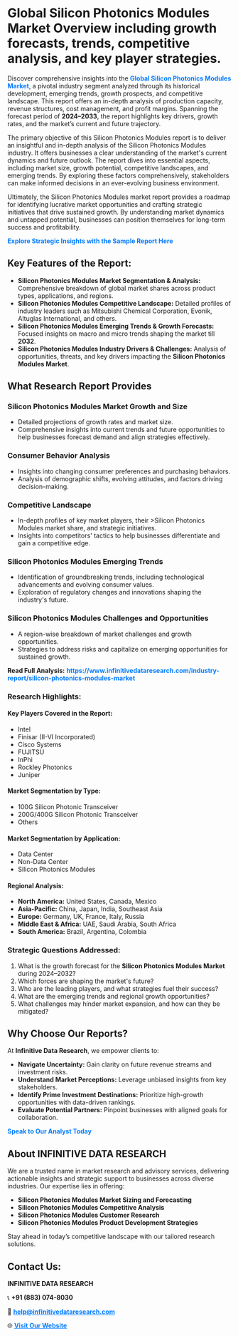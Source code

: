 <h1>Global Silicon Photonics Modules Market Overview including growth forecasts, trends, competitive analysis, and key player strategies.</h1>
<p>
Discover comprehensive insights into the 
<a href="https://www.infinitivedataresearch.com/industry-report/silicon-photonics-modules-market" rel="dofollow" style="color: #007BFF; text-decoration: none;"><strong>Global Silicon Photonics Modules Market</strong></a>, a pivotal industry segment analyzed through its historical development, emerging trends, growth prospects, and competitive landscape. This report offers an in-depth analysis of production capacity, revenue structures, cost management, and profit margins. Spanning the forecast period of <strong>2024–2033</strong>, the report highlights key drivers, growth rates, and the market’s current and future trajectory.
</p>
<p>
The primary objective of this Silicon Photonics Modules report is to deliver an insightful and in-depth analysis of the Silicon Photonics Modules industry. It offers businesses a clear understanding of the market's current dynamics and future outlook. The report dives into essential aspects, including market size, growth potential, competitive landscapes, and emerging trends. By exploring these factors comprehensively, stakeholders can make informed decisions in an ever-evolving business environment.
</p>
<p>
Ultimately, the Silicon Photonics Modules market report provides a roadmap for identifying lucrative market opportunities and crafting strategic initiatives that drive sustained growth. By understanding market dynamics and untapped potential, businesses can position themselves for long-term success and profitability.
</p>
<p>
<a href="https://www.infinitivedataresearch.com/request-sample/reportId=102048" style="color: #007BFF; text-decoration: none;"><strong>Explore Strategic Insights with the Sample Report Here</strong></a>
</p>

<h2>Key Features of the Report:</h2>
<ul>
<li><strong>Silicon Photonics Modules Market Segmentation & Analysis:</strong> Comprehensive breakdown of global market shares across product types, applications, and regions.</li>
<li><strong>Silicon Photonics Modules Competitive Landscape:</strong> Detailed profiles of industry leaders such as Mitsubishi Chemical Corporation, Evonik, Altuglas International, and others.</li>
<li><strong>Silicon Photonics Modules Emerging Trends & Growth Forecasts:</strong> Focused insights on macro and micro trends shaping the market till <strong>2032</strong>.</li>
<li><strong>Silicon Photonics Modules Industry Drivers & Challenges:</strong> Analysis of opportunities, threats, and key drivers impacting the <strong>Silicon Photonics Modules Market</strong>.</li>
</ul>

<h2>What Research Report Provides</h2>
<h3>Silicon Photonics Modules Market Growth and Size</h3>
<ul>
<li>Detailed projections of growth rates and market size.</li>
<li>Comprehensive insights into current trends and future opportunities to help businesses forecast demand and align strategies effectively.</li>
</ul>

<h3>Consumer Behavior Analysis</h3>
<ul>
<li>Insights into changing consumer preferences and purchasing behaviors.</li>
<li>Analysis of demographic shifts, evolving attitudes, and factors driving decision-making.</li>
</ul>

<h3>Competitive Landscape</h3>
<ul>
<li>In-depth profiles of key market players, their >Silicon Photonics Modules market share, and strategic initiatives.</li>
<li>Insights into competitors' tactics to help businesses differentiate and gain a competitive edge.</li>
</ul>

<h3>Silicon Photonics Modules Emerging Trends</h3>
<ul>
<li>Identification of groundbreaking trends, including technological advancements and evolving consumer values.</li>
<li>Exploration of regulatory changes and innovations shaping the industry's future.</li>
</ul>

<h3>Silicon Photonics Modules Challenges and Opportunities</h3>
<ul>
<li>A region-wise breakdown of market challenges and growth opportunities.</li>
<li>Strategies to address risks and capitalize on emerging opportunities for sustained growth.</li>
</ul>
<p><strong>Read Full Analysis:</strong> <a href="https://www.infinitivedataresearch.com/industry-report/silicon-photonics-modules-market" rel="dofollow" style="color: #007BFF; text-decoration: none;"><strong>https://www.infinitivedataresearch.com/industry-report/silicon-photonics-modules-market</strong></a></p>
<h3>Research Highlights:</h3>
<h4>Key Players Covered in the Report:</h4>
<ul><li>Intel</li><li>Finisar (II-VI Incorporated)</li><li>Cisco Systems</li><li>FUJITSU</li><li>InPhi</li><li>Rockley Photonics</li><li>Juniper</li></ul>
<h4>Market Segmentation by Type:</h4>
<ul><li>100G Silicon Photonic Transceiver</li><li>200G/400G Silicon Photonic Transceiver</li><li>Others</li></ul>
<h4>Market Segmentation by Application:</h4>
<ul><li>Data Center</li><li>Non-Data Center</li><li>Silicon Photonics Modules</li></ul>

<h4>Regional Analysis:</h4>
<ul>
<li><strong>North America:</strong> United States, Canada, Mexico</li>
<li><strong>Asia-Pacific:</strong> China, Japan, India, Southeast Asia</li>
<li><strong>Europe:</strong> Germany, UK, France, Italy, Russia</li>
<li><strong>Middle East & Africa:</strong> UAE, Saudi Arabia, South Africa</li>
<li><strong>South America:</strong> Brazil, Argentina, Colombia</li>
</ul>

<h3>Strategic Questions Addressed:</h3>
<ol>
<li>What is the growth forecast for the <strong>Silicon Photonics Modules Market</strong> during 2024–2032?</li>
<li>Which forces are shaping the market's future?</li>
<li>Who are the leading players, and what strategies fuel their success?</li>
<li>What are the emerging trends and regional growth opportunities?</li>
<li>What challenges may hinder market expansion, and how can they be mitigated?</li>
</ol>

<h2>Why Choose Our Reports?</h2>
<p>At <strong>Infinitive Data Research</strong>, we empower clients to:</p>
<ul>
<li><strong>Navigate Uncertainty:</strong> Gain clarity on future revenue streams and investment risks.</li>
<li><strong>Understand Market Perceptions:</strong> Leverage unbiased insights from key stakeholders.</li>
<li><strong>Identify Prime Investment Destinations:</strong> Prioritize high-growth opportunities with data-driven rankings.</li>
<li><strong>Evaluate Potential Partners:</strong> Pinpoint businesses with aligned goals for collaboration.</li>
</ul>
<p><a href="https://www.infinitivedataresearch.com/industry-report/silicon-photonics-modules-market" rel="dofollow" style="color: #007BFF; text-decoration: none;"><strong>Speak to Our Analyst Today</strong></a></p>

<h2>About INFINITIVE DATA RESEARCH</h2>
<p>We are a trusted name in market research and advisory services, delivering actionable insights and strategic support to businesses across diverse industries. Our expertise lies in offering:</p>
<ul>
<li><strong>Silicon Photonics Modules Market Sizing and Forecasting</strong></li>
<li><strong>Silicon Photonics Modules Competitive Analysis</strong></li>
<li><strong>Silicon Photonics Modules Customer Research</strong></li>
<li><strong>Silicon Photonics Modules Product Development Strategies</strong></li>
</ul>
<p>Stay ahead in today’s competitive landscape with our tailored research solutions.</p>

<h2>Contact Us:</h2>
<p><strong>INFINITIVE DATA RESEARCH</strong></p>
<p>📞 <strong>+91 (883) 074-8030</strong></p>
<p>📧 <strong><a href="mailto:help@infinitivedataresearch.com" style="color: #007BFF;">help@infinitivedataresearch.com</a></strong></p>
<p>🌐 <strong><a href="https://www.infinitivedataresearch.com" rel="dofollow" style="color: #007BFF;">Visit Our Website</a></strong></p>